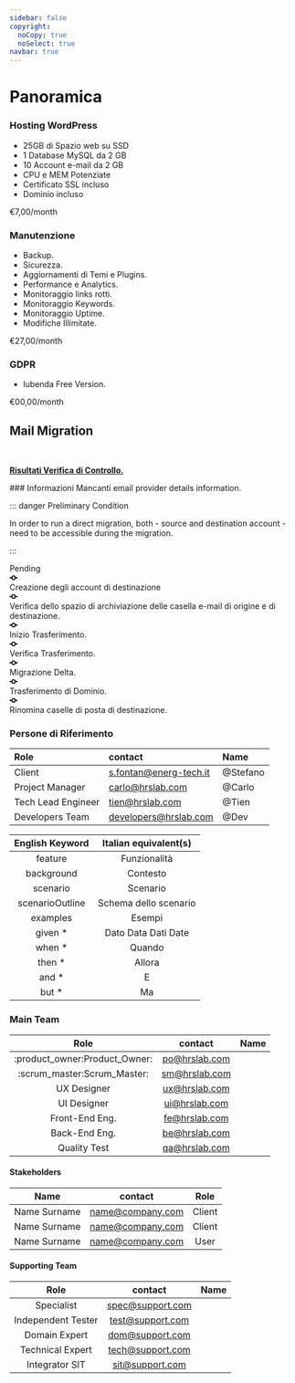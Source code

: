 ```yaml
---
sidebar: false
copyright:
  noCopy: true
  noSelect: true
navbar: true
---
```


# Panoramica

<div class="container-lg clearfix gutter-condensed mb-12">
  <div class="col-md-4 col-12 float-left">
    <div class="Box Box--condensed my-2">
  <div class="Box-header">
    <h3 class="Box-title">
      Hosting WordPress
    </h3>
  </div>
  <div class="Box-body p-0 text-small">
  <ul class="p-0">
    <li class="Box-row">25GB di Spazio web su SSD</li>
    <li class="Box-row">1 Database MySQL da 2 GB</li>
    <li class="Box-row">10 Account e-mail da 2 GB</li>
    <li class="Box-row">CPU e MEM Potenziate</li>
    <li class="Box-row">Certificato SSL incluso</li>
    <li class="Box-row">Dominio incluso</li>
  </ul>
  </div>
  <div class="Box-footer bg-gray f5">
    €7,00/month
  </div>
</div>
  </div>
  <div class="col-md-4 col-12  float-left">
     <div class="Box Box--condensed my-2">
  <div class="Box-header">
    <h3 class="Box-title">
      Manutenzione
    </h3>
  </div>
  <div class="Box-body p-0 text-small">
  <ul class="p-0">
    <li class="Box-row">Backup.</li>
    <li class="Box-row">Sicurezza.</li>
    <li class="Box-row">Aggiornamenti di Temi e Plugins.</li>
    <li class="Box-row">Performance e Analytics.</li>
    <li class="Box-row">Monitoraggio links rotti.</li>
    <li class="Box-row">Monitoraggio Keywords.</li>
    <li class="Box-row">Monitoraggio Uptime.</li>
    <li class="Box-row">Modifiche Illimitate.</li>
  </ul>
  </div>
  <div class="Box-footer bg-gray f5">
    €27,00/month
  </div>
</div>
  </div>
  <div class="col-md-4 col-12  float-left">
         <div class="Box Box--condensed my-2">
  <div class="Box-header">
    <h3 class="Box-title">
      GDPR
    </h3>
  </div>
  <div class="Box-body p-0 text-small">
  <ul class="p-0">
    <li class="Box-row">Iubenda Free Version.</li>
  </ul>
  </div>
  <div class="Box-footer bg-gray f5">
    €00,00/month
  </div>
</div>
  </div>
</div>


## Mail Migration
<br>

**[Risultati Verifica di Controllo.](./developers/mxtool.md)** <Badge type="heartbeat" text="New"/>

<BlankSlate>
### Informazioni Mancanti
email provider details information.

</BlankSlate>

::: danger Preliminary Condition

In order to run a direct migration, both - source and destination account - need to be accessible during the migration.

:::

<div class="container my-6 text-small">
Pending<span class="AnimatedEllipsis"></span>
<div class="TimelineItem TimelineItem--condensed">
<div class="TimelineItem-badge">
<svg class="octicon octicon-git-commit" viewBox="0 0 14 16" version="1.1" width="14" height="16" aria-hidden="true">
  <path fill-rule="evenodd" d="M10.86 7c-.45-1.72-2-3-3.86-3-1.86 0-3.41 1.28-3.86 3H0v2h3.14c.45 1.72 2 3 3.86 3 1.86 0 3.41-1.28 3.86-3H14V7h-3.14zM7 10.2c-1.22 0-2.2-.98-2.2-2.2 0-1.22.98-2.2 2.2-2.2 1.22 0 2.2.98 2.2 2.2 0 1.22-.98 2.2-2.2 2.2z"></path>
</svg>
</div>
<div class="TimelineItem-body">
Creazione degli account di destinazione
</div>
</div>
<div class="TimelineItem TimelineItem--condensed">
<div class="TimelineItem-badge">
<svg class="octicon octicon-git-commit" viewBox="0 0 14 16" version="1.1" width="14" height="16" aria-hidden="true">
  <path fill-rule="evenodd" d="M10.86 7c-.45-1.72-2-3-3.86-3-1.86 0-3.41 1.28-3.86 3H0v2h3.14c.45 1.72 2 3 3.86 3 1.86 0 3.41-1.28 3.86-3H14V7h-3.14zM7 10.2c-1.22 0-2.2-.98-2.2-2.2 0-1.22.98-2.2 2.2-2.2 1.22 0 2.2.98 2.2 2.2 0 1.22-.98 2.2-2.2 2.2z"></path>
</svg>
</div>
<div class="TimelineItem-body">
Verifica dello spazio di archiviazione delle casella e-mail di origine e di destinazione.
</div>
</div>
<div class="TimelineItem TimelineItem--condensed">
<div class="TimelineItem-badge">
<svg class="octicon octicon-git-commit" viewBox="0 0 14 16" version="1.1" width="14" height="16" aria-hidden="true">
  <path fill-rule="evenodd" d="M10.86 7c-.45-1.72-2-3-3.86-3-1.86 0-3.41 1.28-3.86 3H0v2h3.14c.45 1.72 2 3 3.86 3 1.86 0 3.41-1.28 3.86-3H14V7h-3.14zM7 10.2c-1.22 0-2.2-.98-2.2-2.2 0-1.22.98-2.2 2.2-2.2 1.22 0 2.2.98 2.2 2.2 0 1.22-.98 2.2-2.2 2.2z"></path>
</svg>
</div>
<div class="TimelineItem-body">
Inizio Trasferimento.
</div>
</div>
<div class="TimelineItem TimelineItem--condensed">
<div class="TimelineItem-badge">
<svg class="octicon octicon-git-commit" viewBox="0 0 14 16" version="1.1" width="14" height="16" aria-hidden="true">
  <path fill-rule="evenodd" d="M10.86 7c-.45-1.72-2-3-3.86-3-1.86 0-3.41 1.28-3.86 3H0v2h3.14c.45 1.72 2 3 3.86 3 1.86 0 3.41-1.28 3.86-3H14V7h-3.14zM7 10.2c-1.22 0-2.2-.98-2.2-2.2 0-1.22.98-2.2 2.2-2.2 1.22 0 2.2.98 2.2 2.2 0 1.22-.98 2.2-2.2 2.2z"></path>
</svg>
</div>
<div class="TimelineItem-body">
Verifica Trasferimento.
</div>
</div>
<div class="TimelineItem TimelineItem--condensed">
<div class="TimelineItem-badge">
<svg class="octicon octicon-git-commit" viewBox="0 0 14 16" version="1.1" width="14" height="16" aria-hidden="true">
  <path fill-rule="evenodd" d="M10.86 7c-.45-1.72-2-3-3.86-3-1.86 0-3.41 1.28-3.86 3H0v2h3.14c.45 1.72 2 3 3.86 3 1.86 0 3.41-1.28 3.86-3H14V7h-3.14zM7 10.2c-1.22 0-2.2-.98-2.2-2.2 0-1.22.98-2.2 2.2-2.2 1.22 0 2.2.98 2.2 2.2 0 1.22-.98 2.2-2.2 2.2z"></path>
</svg>
</div>
<div class="TimelineItem-body">
Migrazione Delta.
</div>
</div>
<div class="TimelineItem TimelineItem--condensed">
<div class="TimelineItem-badge">
<svg class="octicon octicon-git-commit" viewBox="0 0 14 16" version="1.1" width="14" height="16" aria-hidden="true">
  <path fill-rule="evenodd" d="M10.86 7c-.45-1.72-2-3-3.86-3-1.86 0-3.41 1.28-3.86 3H0v2h3.14c.45 1.72 2 3 3.86 3 1.86 0 3.41-1.28 3.86-3H14V7h-3.14zM7 10.2c-1.22 0-2.2-.98-2.2-2.2 0-1.22.98-2.2 2.2-2.2 1.22 0 2.2.98 2.2 2.2 0 1.22-.98 2.2-2.2 2.2z"></path>
</svg>
</div>
<div class="TimelineItem-body">
Trasferimento di Dominio.
</div>
</div>
<div class="TimelineItem TimelineItem--condensed">
<div class="TimelineItem-badge">
<svg class="octicon octicon-git-commit" viewBox="0 0 14 16" version="1.1" width="14" height="16" aria-hidden="true">
  <path fill-rule="evenodd" d="M10.86 7c-.45-1.72-2-3-3.86-3-1.86 0-3.41 1.28-3.86 3H0v2h3.14c.45 1.72 2 3 3.86 3 1.86 0 3.41-1.28 3.86-3H14V7h-3.14zM7 10.2c-1.22 0-2.2-.98-2.2-2.2 0-1.22.98-2.2 2.2-2.2 1.22 0 2.2.98 2.2 2.2 0 1.22-.98 2.2-2.2 2.2z"></path>
</svg>
</div>
<div class="TimelineItem-body">
Rinomina caselle di posta di destinazione.
</div>
</div>
</div> <!-- End of the container  -->

### Persone di Riferimento

| Role               | contact                | Name     |
| :----------------- | :--------------------- | :------- |
| Client             | s.fontan@energ-tech.it | @Stefano |
| Project Manager    | carlo@hrslab.com       | @Carlo   |
| Tech Lead Engineer | tien@hrslab.com        | @Tien    |
| Developers Team    | developers@hrslab.com  | @Dev     |

<div class="hide">

| English Keyword | Italian equivalent(s) |
| :-------------: | :-------------------: |
|     feature     |     Funzionalità      |
|   background    |       Contesto        |
|    scenario     |       Scenario        |
| scenarioOutline | Schema dello scenario |
|    examples     |        Esempi         |
|    given \*     |  Dato Data Dati Date  |
|     when \*     |        Quando         |
|     then \*     |        Allora         |
|     and \*      |           E           |
|     but \*      |          Ma           |

### Main Team

|             Role              |    contact    | Name |
| :---------------------------: | :-----------: | :--: |
| :product_owner:Product_Owner: | po@hrslab.com |      |
|  :scrum_master:Scrum_Master:  | sm@hrslab.com |      |
|          UX Designer          | ux@hrslab.com |      |
|          UI Designer          | ui@hrslab.com |      |
|        Front-End Eng.         | fe@hrslab.com |      |
|         Back-End Eng.         | be@hrslab.com |      |
|         Quality Test          | qa@hrslab.com |      |

#### Stakeholders

|     Name     |     contact      |  Role  |
| :----------: | :--------------: | :----: |
| Name Surname | name@company.com | Client |
| Name Surname | name@company.com | Client |
| Name Surname | name@company.com |  User  |

#### Supporting Team

|        Role        |     contact      | Name |
| :----------------: | :--------------: | :--: |
|     Specialist     | spec@support.com |      |
| Independent Tester | test@support.com |      |
|   Domain Expert    | dom@support.com  |      |
|  Technical Expert  | tech@support.com |      |
|   Integrator SIT   | sit@support.com  |      |

</div>

<style>

#new {
background-color: #BADA55;
-webkit-animation: heartbeat 1.5s ease-in-out infinite both;
animation: heartbeat 1.5s ease-in-out infinite both;

}
</style>


<!-- <script>
$.ajax({
  type: 'GET',
  url: 'https://wakatime.com/share/@HRSlab/a31fef80-e05f-4a44-ad97-bd1f95abfd08.json',
  dataType: 'jsonp',
  success: function(response) {
    console.log(response.data);
  },
});
</script> -->
